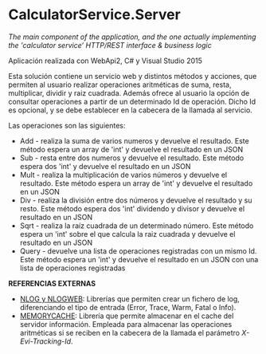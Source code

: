 # CalculatorService.Server
_The main component of the application, and the one actually implementing the 'calculator service’ HTTP/REST interface &amp; business logic_

Aplicación realizada con WebApi2, C# y Visual Studio 2015

Esta solución contiene un servicio web y distintos métodos y acciones, que permiten al usuario realizar operaciones aritméticas de suma, resta, multiplicar, dividir y raiz cuadrada. Además ofrece al usuario la opción de consultar operaciones a partir de un determinado Id de operación. Dicho Id es opcional, y se debe establecer en la cabecera de la llamada al servicio.

Las operaciones son las siguientes:

* Add - realiza la suma de varios numeros y devuelve el resultado. 
      Este método espera un array de 'int' y devuelve el resultado en un JSON
* Sub - resta entre dos numeros y devuelve el resultado. 
      Este método espera dos 'int'  y devuelve el resultado en un JSON
* Mult - realiza la multiplicación de varios números y devuelve el resultado. 
      Este método espera un array de 'int'  y devuelve el resultado en un JSON
* Div - realiza la división entre dos números y devuelve el resultado y su resto. 
      Este método espera dos 'int' dividendo y divisor  y devuelve el resultado en un JSON    
* Sqrt - realiza la raíz cuadrada de un determinado número. 
      Este método espera un 'int' sobre el que calcula la raiz cuadrada  y devuelve el resultado en un JSON
* Query - devuelve una lista de operaciones registradas con un mismo Id. 
      Este método espera un 'int'  y devuelve el resultado en un JSON con una lista de operaciones registradas
      
      
**REFERENCIAS EXTERNAS**

* [NLOG y NLOGWEB](https://www.nuget.org/packages/NLog):
  Librerías que permiten crear un fichero de log, diferenciando el tipo de entrada (Error, Trace, Warm, Fatal o Info).
* [MEMORYCACHE](https://www.nuget.org/packages/MemoryCache):
  Librería que permite almacenar en el cache del servidor información. Empleada para almacenar las operaciones aritméticas si se reciben en la cabecera de la llamada el parámetro _X-Evi-Tracking-Id_.
  
  
